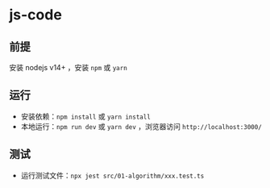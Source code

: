 # js-code

## 前提

安装 nodejs v14+ ，安装 `npm` 或 `yarn`

## 运行

-   安装依赖：`npm install` 或 `yarn install`
-   本地运行：`npm run dev` 或 `yarn dev` ，浏览器访问 `http://localhost:3000/`

## 测试

-   运行测试文件：`npx jest src/01-algorithm/xxx.test.ts`
